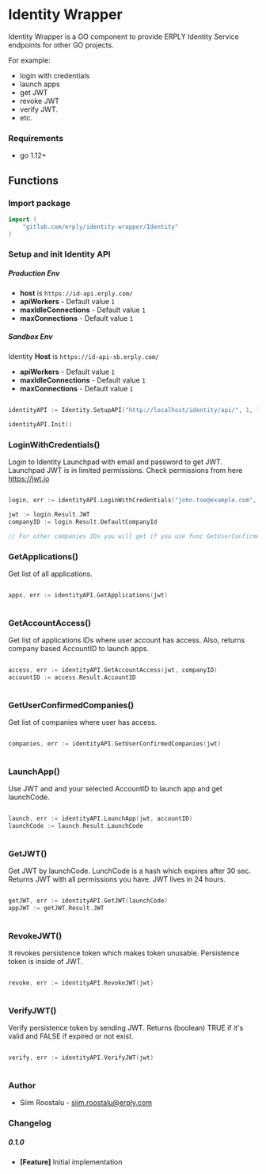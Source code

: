 # Identity Wrapper
Identity Wrapper is a GO component to provide ERPLY Identity Service endpoints for other GO projects.

For example: 
* login with credentials
* launch apps
* get JWT
* revoke JWT 
* verify JWT.
* etc. 

### Requirements
* go 1.12+

## Functions

### Import package

```Go
import (
	"gitlab.com/erply/identity-wrapper/Identity"
)
```

### Setup and init Identity API

##### Production Env
* __host__ is `https://id-api.erply.com/`
* __apiWorkers__ - Default value `1`
* __maxIdleConnections__ - Default value `1`
* __maxConnections__ - Default value `1`

##### Sandbox Env  
Identity __Host__ is `https://id-api-sb.erply.com/`
* __apiWorkers__ - Default value `1`
* __maxIdleConnections__ - Default value `1`
* __maxConnections__ - Default value `1`

```Go

identityAPI := Identity.SetupAPI("http://localhost/identity/api/", 1, 1, 1)

identityAPI.Init()

```

### LoginWithCredentials()
Login to Identity Launchpad with email and password to get JWT. Launchpad JWT is in
limited permissions. Check permissions from here https://jwt.io

```Go

login, err := identityAPI.LoginWithCredentials("john.toe@example.com", "ExamplePass12")

jwt := login.Result.JWT
companyID := login.Result.DefaultCompanyId

// For other companies IDs you will get if you use func GetUserConfirmedCompanies()

```

### GetApplications()
Get list of all applications.
```Go

apps, err := identityAPI.GetApplications(jwt)
	
```

### GetAccountAccess()
Get list of applications IDs where user account has access. Also, returns company based 
AccountID to launch apps.
```Go

access, err := identityAPI.GetAccountAccess(jwt, companyID)
accountID := access.Result.AccountID
	
```

### GetUserConfirmedCompanies()
Get list of companies where user has access.
```Go

companies, err := identityAPI.GetUserConfirmedCompanies(jwt)
	
```

### LaunchApp()
Use JWT and and your selected AccountID to launch app and get launchCode.
```Go

launch, err := identityAPI.LaunchApp(jwt, accountID)
launchCode := launch.Result.LaunchCode
	
```

### GetJWT()
Get JWT by launchCode. LunchCode is a hash which expires after 30 sec.
Returns JWT with all permissions you have. JWT lives in 24 hours.
```Go

getJWT, err := identityAPI.GetJWT(launchCode)
appJWT := getJWT.Result.JWT
	
```

### RevokeJWT()
It revokes persistence token which makes token unusable. Persistence token is 
inside of JWT.
```Go

revoke, err := identityAPI.RevokeJWT(jwt)
	
```

### VerifyJWT()
Verify persistence token by sending JWT. Returns (boolean) TRUE if it's valid and 
FALSE if expired or not exist.
```Go

verify, err := identityAPI.VerifyJWT(jwt)
	
```
    
### Author
* Siim Roostalu - siim.roostalu@erply.com

### Changelog

##### 0.1.0
* __[Feature]__ Initial implementation